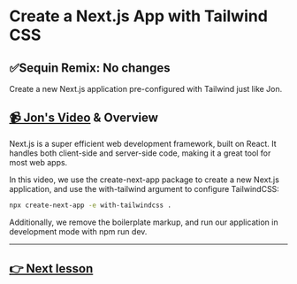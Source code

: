 # Create a Next.js App with Tailwind CSS

## ✅Sequin Remix: No changes

Create a new Next.js application pre-configured with Tailwind just like Jon.

## [📹 Jon's Video](https://egghead.io/lessons/next-js-create-a-next-js-app-with-tailwind-css) & Overview

Next.js is a super efficient web development framework, built on React. It handles both client-side and server-side code, making it a great tool for most web apps.

In this video, we use the create-next-app package to create a new Next.js application, and use the with-tailwind argument to configure TailwindCSS:

```bash
npx create-next-app -e with-tailwindcss .
```

Additionally, we remove the boilerplate markup, and run our application in development mode with npm run dev.

---

## [👉 Next lesson](/04-query-data-from-supabase-using-next-js)